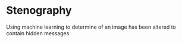 # Stenography
Using machine learning to determine of an image has been altered to contain hidden messages
